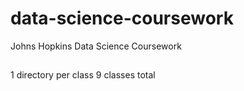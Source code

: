 # data-science-coursework
Johns Hopkins Data Science Coursework

##
1 directory per class
9 classes total
